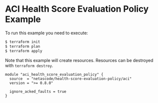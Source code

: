 <!-- BEGIN_TF_DOCS -->
# ACI Health Score Evaluation Policy Example

To run this example you need to execute:

```bash
$ terraform init
$ terraform plan
$ terraform apply
```

Note that this example will create resources. Resources can be destroyed with `terraform destroy`.

```hcl
module "aci_health_score_evaluation_policy" {
  source  = "netascode/health-score-evaluation-policy/aci"
  version = ">= 0.8.0"

  ignore_acked_faults = true
}
```
<!-- END_TF_DOCS -->
